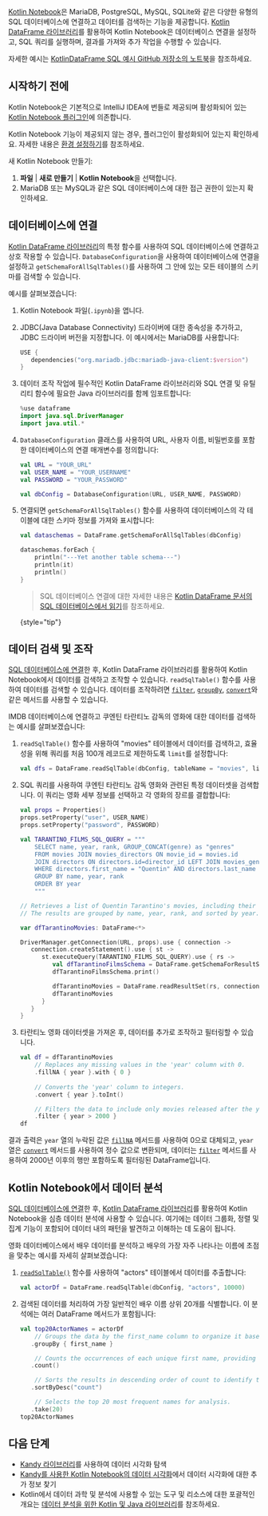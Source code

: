 [//]: # (title: 데이터베이스에 연결하고 데이터 검색하기)

[Kotlin Notebook](kotlin-notebook-overview.md)은 MariaDB, PostgreSQL, MySQL, SQLite와 같은 다양한 유형의 SQL 데이터베이스에 연결하고 데이터를 검색하는 기능을 제공합니다. [Kotlin DataFrame 라이브러리](https://kotlin.github.io/dataframe/gettingstarted.html)를 활용하여 Kotlin Notebook은 데이터베이스 연결을 설정하고, SQL 쿼리를 실행하며, 결과를 가져와 추가 작업을 수행할 수 있습니다.

자세한 예시는 [KotlinDataFrame SQL 예시 GitHub 저장소의 노트북](https://github.com/zaleslaw/KotlinDataFrame-SQL-Examples/blob/master/notebooks/imdb.ipynb)을 참조하세요.

## 시작하기 전에

Kotlin Notebook은 기본적으로 IntelliJ IDEA에 번들로 제공되며 활성화되어 있는 [Kotlin Notebook 플러그인](https://plugins.jetbrains.com/plugin/16340-kotlin-notebook)에 의존합니다.

Kotlin Notebook 기능이 제공되지 않는 경우, 플러그인이 활성화되어 있는지 확인하세요. 자세한 내용은 [환경 설정하기](kotlin-notebook-set-up-env.md)를 참조하세요.

새 Kotlin Notebook 만들기:

1. **파일** | **새로 만들기** | **Kotlin Notebook**을 선택합니다.
2. MariaDB 또는 MySQL과 같은 SQL 데이터베이스에 대한 접근 권한이 있는지 확인하세요.

## 데이터베이스에 연결

[Kotlin DataFrame 라이브러리](https://kotlin.github.io/dataframe/gettingstarted.html)의 특정 함수를 사용하여 SQL 데이터베이스에 연결하고 상호 작용할 수 있습니다. `DatabaseConfiguration`을 사용하여 데이터베이스에 연결을 설정하고 `getSchemaForAllSqlTables()`를 사용하여 그 안에 있는 모든 테이블의 스키마를 검색할 수 있습니다.

예시를 살펴보겠습니다:

1. Kotlin Notebook 파일(`.ipynb`)을 엽니다.
2. JDBC(Java Database Connectivity) 드라이버에 대한 종속성을 추가하고, JDBC 드라이버 버전을 지정합니다. 이 예시에서는 MariaDB를 사용합니다:

   ```kotlin
   USE {
      dependencies("org.mariadb.jdbc:mariadb-java-client:$version")
   }
   ```

3. 데이터 조작 작업에 필수적인 Kotlin DataFrame 라이브러리와 SQL 연결 및 유틸리티 함수에 필요한 Java 라이브러리를 함께 임포트합니다:

   ```kotlin
   %use dataframe
   import java.sql.DriverManager
   import java.util.*
   ```

4. `DatabaseConfiguration` 클래스를 사용하여 URL, 사용자 이름, 비밀번호를 포함한 데이터베이스의 연결 매개변수를 정의합니다:

   ```kotlin
   val URL = "YOUR_URL"
   val USER_NAME = "YOUR_USERNAME"
   val PASSWORD = "YOUR_PASSWORD"
   
   val dbConfig = DatabaseConfiguration(URL, USER_NAME, PASSWORD)
   ```

5. 연결되면 `getSchemaForAllSqlTables()` 함수를 사용하여 데이터베이스의 각 테이블에 대한 스키마 정보를 가져와 표시합니다:

   ```kotlin
   val dataschemas = DataFrame.getSchemaForAllSqlTables(dbConfig)
   
   dataschemas.forEach { 
       println("---Yet another table schema---")
       println(it)
       println()
   }
   ```

   > SQL 데이터베이스 연결에 대한 자세한 내용은 [Kotlin DataFrame 문서의 SQL 데이터베이스에서 읽기](https://kotlin.github.io/dataframe/readsqldatabases.html)를 참조하세요.
   >
   {style="tip"}

## 데이터 검색 및 조작

[SQL 데이터베이스에 연결](#connect-to-database)한 후, Kotlin DataFrame 라이브러리를 활용하여 Kotlin Notebook에서 데이터를 검색하고 조작할 수 있습니다. `readSqlTable()` 함수를 사용하여 데이터를 검색할 수 있습니다. 데이터를 조작하려면 [`filter`](https://kotlin.github.io/dataframe/filter.html), [`groupBy`](https://kotlin.github.io/dataframe/groupby.html), [`convert`](https://kotlin.github.io/dataframe/convert.html)와 같은 메서드를 사용할 수 있습니다.

IMDB 데이터베이스에 연결하고 쿠엔틴 타란티노 감독의 영화에 대한 데이터를 검색하는 예시를 살펴보겠습니다:

1. `readSqlTable()` 함수를 사용하여 "movies" 테이블에서 데이터를 검색하고, 효율성을 위해 쿼리를 처음 100개 레코드로 제한하도록 `limit`를 설정합니다:

   ```kotlin
   val dfs = DataFrame.readSqlTable(dbConfig, tableName = "movies", limit = 100)
   ```

2. SQL 쿼리를 사용하여 쿠엔틴 타란티노 감독 영화와 관련된 특정 데이터셋을 검색합니다. 이 쿼리는 영화 세부 정보를 선택하고 각 영화의 장르를 결합합니다:

   ```kotlin
   val props = Properties()
   props.setProperty("user", USER_NAME)
   props.setProperty("password", PASSWORD)
   
   val TARANTINO_FILMS_SQL_QUERY = """
       SELECT name, year, rank, GROUP_CONCAT(genre) as "genres"
       FROM movies JOIN movies_directors ON movie_id = movies.id
       JOIN directors ON directors.id=director_id LEFT JOIN movies_genres ON movies.id = movies_genres.movie_id
       WHERE directors.first_name = "Quentin" AND directors.last_name = "Tarantino"
       GROUP BY name, year, rank
       ORDER BY year
       """
   
   // Retrieves a list of Quentin Tarantino's movies, including their name, year, rank, and a concatenated string of all genres. 
   // The results are grouped by name, year, rank, and sorted by year.
   
   var dfTarantinoMovies: DataFrame<*>
   
   DriverManager.getConnection(URL, props).use { connection ->
      connection.createStatement().use { st ->
         st.executeQuery(TARANTINO_FILMS_SQL_QUERY).use { rs ->
            val dfTarantinoFilmsSchema = DataFrame.getSchemaForResultSet(rs, connection)
            dfTarantinoFilmsSchema.print()
   
            dfTarantinoMovies = DataFrame.readResultSet(rs, connection)
            dfTarantinoMovies
         }
      }
   }
   ```

3. 타란티노 영화 데이터셋을 가져온 후, 데이터를 추가로 조작하고 필터링할 수 있습니다.

   ```kotlin
   val df = dfTarantinoMovies
       // Replaces any missing values in the 'year' column with 0.
       .fillNA { year }.with { 0 }
       
       // Converts the 'year' column to integers.
       .convert { year }.toInt()
   
       // Filters the data to include only movies released after the year 2000.
       .filter { year > 2000 }
   df
   ```

결과 출력은 `year` 열의 누락된 값은 [`fillNA`](https://kotlin.github.io/dataframe/fill.html#fillna) 메서드를 사용하여 0으로 대체되고, `year` 열은 [`convert`](https://kotlin.github.io/dataframe/convert.html) 메서드를 사용하여 정수 값으로 변환되며, 데이터는 [`filter`](https://kotlin.github.io/dataframe/filter.html) 메서드를 사용하여 2000년 이후의 행만 포함하도록 필터링된 DataFrame입니다.

## Kotlin Notebook에서 데이터 분석

[SQL 데이터베이스에 연결](#connect-to-database)한 후, [Kotlin DataFrame 라이브러리](https://kotlin.github.io/dataframe/gettingstarted.html)를 활용하여 Kotlin Notebook을 심층 데이터 분석에 사용할 수 있습니다. 여기에는 데이터 그룹화, 정렬 및 집계 기능이 포함되어 데이터 내의 패턴을 발견하고 이해하는 데 도움이 됩니다.

영화 데이터베이스에서 배우 데이터를 분석하고 배우의 가장 자주 나타나는 이름에 초점을 맞추는 예시를 자세히 살펴보겠습니다:

1. [`readSqlTable()`](https://kotlin.github.io/dataframe/readsqldatabases.html#reading-specific-tables) 함수를 사용하여 "actors" 테이블에서 데이터를 추출합니다:

   ```kotlin
   val actorDf = DataFrame.readSqlTable(dbConfig, "actors", 10000)
   ```

2. 검색된 데이터를 처리하여 가장 일반적인 배우 이름 상위 20개를 식별합니다. 이 분석에는 여러 DataFrame 메서드가 포함됩니다:

   ```kotlin
   val top20ActorNames = actorDf
       // Groups the data by the first_name column to organize it based on actor first names.
      .groupBy { first_name }
   
       // Counts the occurrences of each unique first name, providing a frequency distribution.
      .count()
   
       // Sorts the results in descending order of count to identify the most common names.
      .sortByDesc("count")
   
       // Selects the top 20 most frequent names for analysis.
      .take(20)
   top20ActorNames
   ```

## 다음 단계

* [Kandy 라이브러리](https://kotlin.github.io/kandy/examples.html)를 사용하여 데이터 시각화 탐색
* [Kandy를 사용한 Kotlin Notebook의 데이터 시각화](data-analysis-visualization.md)에서 데이터 시각화에 대한 추가 정보 찾기
* Kotlin에서 데이터 과학 및 분석에 사용할 수 있는 도구 및 리소스에 대한 포괄적인 개요는 [데이터 분석을 위한 Kotlin 및 Java 라이브러리](data-analysis-libraries.md)를 참조하세요.